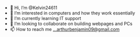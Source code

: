 - 👋 Hi, I’m @Kelvin24611
- 👀 I’m interested in computers and how they work essentially
- 🌱 I’m currently learning IT support
- 💞️ I’m looking to collaborate on building webpages and PCs
- 📫 How to reach me ...arthurbenjamin09@gmail.com

<!---
Kelvin24611/Kelvin24611 is a ✨ special ✨ repository because its `README.md` (this file) appears on your GitHub profile.
You can click the Preview link to take a look at your changes.
--->
